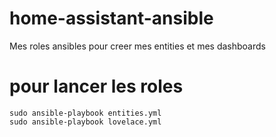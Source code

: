 # home-assistant-ansible
Mes roles ansibles pour creer mes entities et mes dashboards

# pour lancer les roles
```
sudo ansible-playbook entities.yml
sudo ansible-playbook lovelace.yml
```
